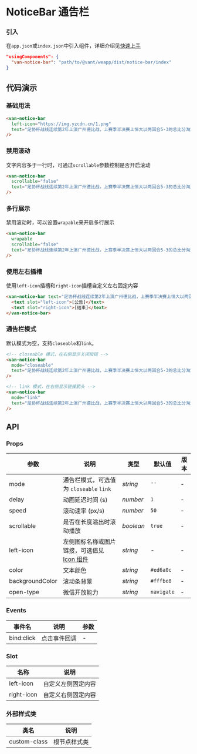 # NoticeBar 通告栏

### 引入

在`app.json`或`index.json`中引入组件，详细介绍见[快速上手](#/quickstart#yin-ru-zu-jian)

```json
"usingComponents": {
  "van-notice-bar": "path/to/@vant/weapp/dist/notice-bar/index"
}
```

## 代码演示

### 基础用法

```html
<van-notice-bar
  left-icon="https://img.yzcdn.cn/1.png"
  text="足协杯战线连续第2年上演广州德比战，上赛季半决赛上恒大以两回合5-3的总比分淘汰富力。"
/>
```

### 禁用滚动
文字内容多于一行时，可通过`scrollable`参数控制是否开启滚动

```html
<van-notice-bar
  scrollable="false"
  text="足协杯战线连续第2年上演广州德比战，上赛季半决赛上恒大以两回合5-3的总比分淘汰富力。"
/>
```

### 多行展示
禁用滚动时，可以设置`wrapable`来开启多行展示

```html
<van-notice-bar
  wrapable
  scrollable="false"
  text="足协杯战线连续第2年上演广州德比战，上赛季半决赛上恒大以两回合5-3的总比分淘汰富力。"
/>
```

### 使用左右插槽
使用`left-icon`插槽和`right-icon`插槽自定义左右固定内容

```html
<van-notice-bar text="足协杯战线连续第2年上演广州德比战，上赛季半决赛上恒大以两回合5-3的总比分淘汰富力。">
  <text slot="left-icon">[公告]</text>
  <text slot="right-icon">[结束]</text>
</van-notice-bar>
```

### 通告栏模式
默认模式为空，支持`closeable`和`link`。

```html
<!-- closeable 模式，在右侧显示关闭按钮 -->
<van-notice-bar
  mode="closeable"
  text="足协杯战线连续第2年上演广州德比战，上赛季半决赛上恒大以两回合5-3的总比分淘汰富力。"
/>

<!-- link 模式，在右侧显示链接箭头 -->
<van-notice-bar
  mode="link"
  text="足协杯战线连续第2年上演广州德比战，上赛季半决赛上恒大以两回合5-3的总比分淘汰富力。"
/>
```

## API

### Props

| 参数 | 说明 | 类型 | 默认值 | 版本 |
|-----------|-----------|-----------|-------------|-------------|
| mode | 通告栏模式，可选值为 `closeable` `link` | *string* | `''` | - |
| delay | 动画延迟时间 (s) | *number* | `1` | - |
| speed | 滚动速率 (px/s) | *number* | `50` | - |
| scrollable | 是否在长度溢出时滚动播放 | *boolean* | `true` | - |
| left-icon | 左侧图标名称或图片链接，可选值见 [Icon 组件](#/icon) | *string* | - | - |
| color | 文本颜色 | *string* | `#ed6a0c` | - |
| backgroundColor | 滚动条背景 | *string* | `#fffbe8` | - |
| open-type | 微信开放能力 | *string* | `navigate` | - |

### Events

| 事件名 | 说明 | 参数 |
|-----------|-----------|-----------|
| bind:click | 点击事件回调 | - |

### Slot

| 名称 | 说明 |
|-----------|-----------|
| left-icon | 自定义左侧固定内容 |
| right-icon | 自定义右侧固定内容 |

### 外部样式类

| 类名 | 说明 |
|-----------|-----------|
| custom-class | 根节点样式类 |

